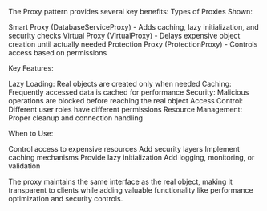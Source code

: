 The Proxy pattern provides several key benefits:
Types of Proxies Shown:

Smart Proxy (DatabaseServiceProxy) - Adds caching, lazy initialization, and security checks
Virtual Proxy (VirtualProxy) - Delays expensive object creation until actually needed
Protection Proxy (ProtectionProxy) - Controls access based on permissions

Key Features:

Lazy Loading: Real objects are created only when needed
Caching: Frequently accessed data is cached for performance
Security: Malicious operations are blocked before reaching the real object
Access Control: Different user roles have different permissions
Resource Management: Proper cleanup and connection handling

When to Use:

Control access to expensive resources
Add security layers
Implement caching mechanisms
Provide lazy initialization
Add logging, monitoring, or validation

The proxy maintains the same interface as the real object, making it transparent to clients while adding valuable functionality like performance optimization and security controls.
